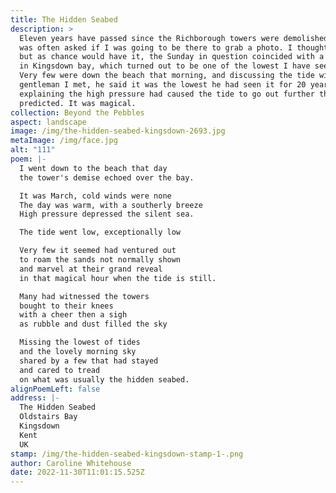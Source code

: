 ```yaml
---
title: The Hidden Seabed
description: >
  Eleven years have passed since the Richborough towers were demolished, and I
  was often asked if I was going to be there to grab a photo. I thought about it
  but as chance would have it, the Sunday in question coincided with a low tide
  in Kingsdown bay, which turned out to be one of the lowest I have seen so far.
  Very few were down the beach that morning, and discussing the tide with a
  gentleman I met, he said it was the lowest he had seen it for 20 years,
  explaining the high pressure had caused the tide to go out further than
  predicted. It was magical.
collection: Beyond the Pebbles
aspect: landscape
image: /img/the-hidden-seabed-kingsdown-2693.jpg
metaImage: /img/face.jpg
alt: "111"
poem: |-
  I went down to the beach that day
  the tower's demise echoed over the bay.

  It was March, cold winds were none
  The day was warm, with a southerly breeze
  High pressure depressed the silent sea.

  The tide went low, exceptionally low

  Very few it seemed had ventured out
  to roam the sands not normally shown 
  and marvel at their grand reveal 
  in that magical hour when the tide is still.

  Many had witnessed the towers 
  bought to their knees
  with a cheer then a sigh
  as rubble and dust filled the sky

  Missing the lowest of tides 
  and the lovely morning sky 
  shared by a few that had stayed 
  and cared to tread 
  on what was usually the hidden seabed.
alignPoemLeft: false
address: |-
  The Hidden Seabed
  Oldstairs Bay
  Kingsdown 
  Kent
  UK
stamp: /img/the-hidden-seabed-kingsdown-stamp-1-.png
author: Caroline Whitehouse
date: 2022-11-30T11:01:15.525Z
---
```

